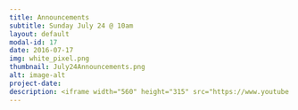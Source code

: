 ```yaml
---
title: Announcements
subtitle: Sunday July 24 @ 10am
layout: default
modal-id: 17
date: 2016-07-17
img: white_pixel.png
thumbnail: July24Announcements.png
alt: image-alt
project-date:
description: <iframe width="560" height="315" src="https://www.youtube.com/embed/UJ1VQCGl6M8" frameborder="0" allowfullscreen></iframe>
---
```

